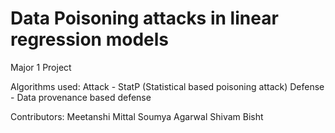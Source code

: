 # Data Poisoning attacks in linear regression models
Major 1 Project

Algorithms used:
Attack - StatP (Statistical based poisoning attack)
Defense - Data provenance based defense

Contributors:
Meetanshi Mittal
Soumya Agarwal
Shivam Bisht
